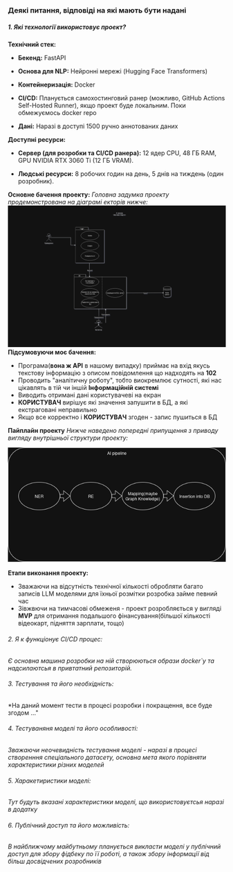 ###  Деякі питання, відповіді на які мають бути надані
##### 1. Які технології використовує проект?
**Технічний стек:**
* **Бекенд:** FastAPI
* **Основа для NLP:** Нейронні мережі (Hugging Face Transformers)

* **Контейнеризація:** Docker

* **CI/CD:** Планується самохостинговий ранер (можливо, GitHub Actions Self-Hosted Runner), якщо проект буде локальним. Поки обмежуємось docker repo

* **Дані:** Наразі в доступі 1500 ручно аннотованих даних

**Доступні ресурси:**

* **Сервер (для розробки та CI/CD ранера):** 12 ядер CPU, 48 ГБ RAM, GPU NVIDIA RTX 3060 Ti (12 ГБ VRAM).

* **Людські ресурси:** 8 робочих годин на день, 5 днів на тиждень (один розробник). 

**Основне бачення проекту:**
*Головна задумка проекту продемонстрована на діаграмі екторів нижче:*
![Тут має бути діаграма екторів](img/use_case.png)
**Підсумовуючи моє бачення:**
-  Програма(**вона ж API** в нашому випадку) приймає на вхід якусь текстову інформацію з описом повідомлення що надходять на **102**
- Проводить "аналітичну роботу", тобто виокремлює сутності, які нас цікавлять в тій чи іншій **Інформаційній системі**
- Виводить отримані дані користувачеві на екран
- **КОРИСТУВАЧ** вирішує які значення запушити в БД, а які екстраговані неправильно
- Якщо все корректно і **КОРИСТУВАЧ** згоден - запис пушиться в БД


**Пайплайн проекту**
*Нижче наведено попередні припущення з приводу вигляду внутрішньої структури проекту:*


![Тут має бути зображення пайплайну](img/A_aiPipeline.drawio(1).png)


**Етапи виконання проекту:**
- Зважаючи на відсутність технічної кількості обробляти багато записів LLM моделями для їхньої розмітки розробка займе певний час
- Зівжвючи на тимчасові обмеженя - проект розробляється у вигляді **MVP** для отримання подальшого фінансування(більшої кількості відеокарт, підняття зарплати, тощо)

###### 2. Я к функціонує CI/CD процес:
*Є основна машина розробки на ній створюються образи docker`у та надсилаютсья в привтатний репозиторій.*
###### 3. Тестування та його необхідність:
*На даний момент тести в процесі розробки і покращення, все буде згодом ..."
 ###### 4. Тестуваняня моделі та його особливості: 
*Зважаючи неочевидність тестування моделі - наразі в процесі створенння спеціального датасету, основна мета якого порівняти характеристики різних моделей*
###### 5. Харакетиристики моделі:
*Тут будуть вказані характеристики моделі, що використовуєтсья наразі в додатку*

###### 6. Публічний доступ та його можливість:
*В найближчому майбутньому планується викласти моделі  у публічний доступ для збору фідбеку по її роботі, а також збору інформації від більш досвідчених розробників*

